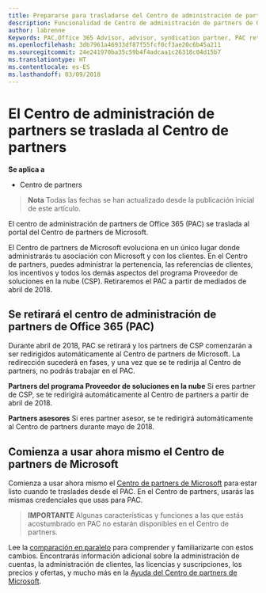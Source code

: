 ```yaml
---
title: Prepararse para trasladarse del Centro de administración de partners al Centro de partners | Centro de partners
description: Funcionalidad de Centro de administración de partners de Office 365 se traslada al Centro de partners.
author: labrenne
Keywords: PAC,Office 365 Advisor, advisor, syndication partner, PAC retire, PAC retiring
ms.openlocfilehash: 3db7961a46933df87f55fcf0cf3ae20c6b45a211
ms.sourcegitcommit: 24e241970ba35c59b4f4adcaa1c26318c04d15b7
ms.translationtype: HT
ms.contentlocale: es-ES
ms.lasthandoff: 03/09/2018
---
```

# <a name="partner-admin-center-is-moving-to-partner-center"></a>El Centro de administración de partners se traslada al Centro de partners

**Se aplica a**

-  Centro de partners

>**Nota** Todas las fechas se han actualizado desde la publicación inicial de este artículo.

El centro de administración de partners de Office 365 (PAC) se traslada al portal del Centro de partners de Microsoft.

El Centro de partners de Microsoft evoluciona en un único lugar donde administrarás tu asociación con Microsoft y con los clientes. En el Centro de partners, puedes administrar la pertenencia, las referencias de clientes, los incentivos y todos los demás aspectos del programa Proveedor de soluciones en la nube (CSP). Retiraremos el PAC a partir de mediados de abril de 2018.

## <a name="the-office-365-partner-admin-center-pac-will-be-retired"></a>Se retirará el centro de administración de partners de Office 365 (PAC)

Durante abril de 2018, PAC se retirará y los partners de CSP comenzarán a ser redirigidos automáticamente al Centro de partners de Microsoft. La redirección sucederá en fases, y una vez que se te redirija al Centro de partners, no podrás trabajar en el PAC. 

**Partners del programa Proveedor de soluciones en la nube** Si eres partner de CSP, se te redirigirá automáticamente al Centro de partners a partir de abril de 2018. 

**Partners asesores** Si eres partner asesor, se te redirigirá automáticamente al Centro de partners durante mayo de 2018.


## <a name="start-using-the-microsoft-partner-center-now"></a>Comienza a usar ahora mismo el Centro de partners de Microsoft

Comienza a usar ahora mismo el [Centro de partners de Microsoft](https://partnercenter.microsoft.com/) para estar listo cuando te traslades desde el PAC.  En el Centro de partners, usarás las mismas credenciales que usas para PAC. 

>**IMPORTANTE** Algunas características y funciones a las que estás acostumbrado en PAC no estarán disponibles en el Centro de partners.

 Lee la [comparación en paralelo](moving-from-pac-to-pc.md) para comprender y familiarizarte con estos cambios.  Encontrarás información adicional sobre la administración de cuentas, la administración de clientes, las licencias y suscripciones, los precios y ofertas, y mucho más en la [Ayuda del Centro de partners de Microsoft](https://partnercenter.microsoft.com/partner/help).

 